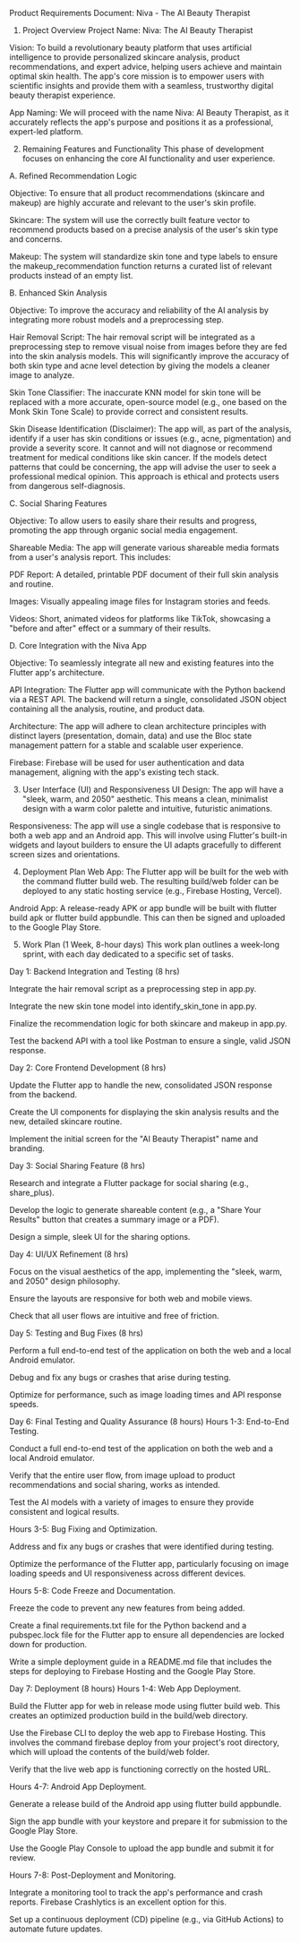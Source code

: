 Product Requirements Document: Niva - The AI Beauty Therapist
1. Project Overview
Project Name: Niva: The AI Beauty Therapist

Vision: To build a revolutionary beauty platform that uses artificial intelligence to provide personalized skincare analysis, product recommendations, and expert advice, helping users achieve and maintain optimal skin health. The app's core mission is to empower users with scientific insights and provide them with a seamless, trustworthy digital beauty therapist experience.

App Naming: We will proceed with the name Niva: AI Beauty Therapist, as it accurately reflects the app's purpose and positions it as a professional, expert-led platform.

2. Remaining Features and Functionality
This phase of development focuses on enhancing the core AI functionality and user experience.

A. Refined Recommendation Logic

Objective: To ensure that all product recommendations (skincare and makeup) are highly accurate and relevant to the user's skin profile.

Skincare: The system will use the correctly built feature vector to recommend products based on a precise analysis of the user's skin type and concerns.

Makeup: The system will standardize skin tone and type labels to ensure the makeup_recommendation function returns a curated list of relevant products instead of an empty list.

B. Enhanced Skin Analysis

Objective: To improve the accuracy and reliability of the AI analysis by integrating more robust models and a preprocessing step.

Hair Removal Script: The hair removal script will be integrated as a preprocessing step to remove visual noise from images before they are fed into the skin analysis models. This will significantly improve the accuracy of both skin type and acne level detection by giving the models a cleaner image to analyze.

Skin Tone Classifier: The inaccurate KNN model for skin tone will be replaced with a more accurate, open-source model (e.g., one based on the Monk Skin Tone Scale) to provide correct and consistent results.

Skin Disease Identification (Disclaimer): The app will, as part of the analysis, identify if a user has skin conditions or issues (e.g., acne, pigmentation) and provide a severity score. It cannot and will not diagnose or recommend treatment for medical conditions like skin cancer. If the models detect patterns that could be concerning, the app will advise the user to seek a professional medical opinion. This approach is ethical and protects users from dangerous self-diagnosis.

C. Social Sharing Features

Objective: To allow users to easily share their results and progress, promoting the app through organic social media engagement.

Shareable Media: The app will generate various shareable media formats from a user's analysis report. This includes:

PDF Report: A detailed, printable PDF document of their full skin analysis and routine.

Images: Visually appealing image files for Instagram stories and feeds.

Videos: Short, animated videos for platforms like TikTok, showcasing a "before and after" effect or a summary of their results.

D. Core Integration with the Niva App

Objective: To seamlessly integrate all new and existing features into the Flutter app's architecture.

API Integration: The Flutter app will communicate with the Python backend via a REST API. The backend will return a single, consolidated JSON object containing all the analysis, routine, and product data.

Architecture: The app will adhere to clean architecture principles with distinct layers (presentation, domain, data) and use the Bloc state management pattern for a stable and scalable user experience.

Firebase: Firebase will be used for user authentication and data management, aligning with the app's existing tech stack.

3. User Interface (UI) and Responsiveness
UI Design: The app will have a "sleek, warm, and 2050" aesthetic. This means a clean, minimalist design with a warm color palette and intuitive, futuristic animations.

Responsiveness: The app will use a single codebase that is responsive to both a web app and an Android app. This will involve using Flutter's built-in widgets and layout builders to ensure the UI adapts gracefully to different screen sizes and orientations.

4. Deployment Plan
Web App: The Flutter app will be built for the web with the command flutter build web. The resulting build/web folder can be deployed to any static hosting service (e.g., Firebase Hosting, Vercel).

Android App: A release-ready APK or app bundle will be built with flutter build apk or flutter build appbundle. This can then be signed and uploaded to the Google Play Store.

5. Work Plan (1 Week, 8-hour days)
This work plan outlines a week-long sprint, with each day dedicated to a specific set of tasks.

Day 1: Backend Integration and Testing (8 hrs)

Integrate the hair removal script as a preprocessing step in app.py.

Integrate the new skin tone model into identify_skin_tone in app.py.

Finalize the recommendation logic for both skincare and makeup in app.py.

Test the backend API with a tool like Postman to ensure a single, valid JSON response.

Day 2: Core Frontend Development (8 hrs)

Update the Flutter app to handle the new, consolidated JSON response from the backend.

Create the UI components for displaying the skin analysis results and the new, detailed skincare routine.

Implement the initial screen for the "AI Beauty Therapist" name and branding.

Day 3: Social Sharing Feature (8 hrs)

Research and integrate a Flutter package for social sharing (e.g., share_plus).

Develop the logic to generate shareable content (e.g., a "Share Your Results" button that creates a summary image or a PDF).

Design a simple, sleek UI for the sharing options.

Day 4: UI/UX Refinement (8 hrs)

Focus on the visual aesthetics of the app, implementing the "sleek, warm, and 2050" design philosophy.

Ensure the layouts are responsive for both web and mobile views.

Check that all user flows are intuitive and free of friction.

Day 5: Testing and Bug Fixes (8 hrs)

Perform a full end-to-end test of the application on both the web and a local Android emulator.

Debug and fix any bugs or crashes that arise during testing.

Optimize for performance, such as image loading times and API response speeds.


Day 6: Final Testing and Quality Assurance (8 hours)
Hours 1-3: End-to-End Testing.

Conduct a full end-to-end test of the application on both the web and a local Android emulator.

Verify that the entire user flow, from image upload to product recommendations and social sharing, works as intended.

Test the AI models with a variety of images to ensure they provide consistent and logical results.

Hours 3-5: Bug Fixing and Optimization.

Address and fix any bugs or crashes that were identified during testing.

Optimize the performance of the Flutter app, particularly focusing on image loading speeds and UI responsiveness across different devices.

Hours 5-8: Code Freeze and Documentation.

Freeze the code to prevent any new features from being added.

Create a final requirements.txt file for the Python backend and a pubspec.lock file for the Flutter app to ensure all dependencies are locked down for production.

Write a simple deployment guide in a README.md file that includes the steps for deploying to Firebase Hosting and the Google Play Store.

Day 7: Deployment (8 hours)
Hours 1-4: Web App Deployment.

Build the Flutter app for web in release mode using flutter build web. This creates an optimized production build in the build/web directory.

Use the Firebase CLI to deploy the web app to Firebase Hosting. This involves the command firebase deploy from your project's root directory, which will upload the contents of the build/web folder.

Verify that the live web app is functioning correctly on the hosted URL.

Hours 4-7: Android App Deployment.

Generate a release build of the Android app using flutter build appbundle.

Sign the app bundle with your keystore and prepare it for submission to the Google Play Store.

Use the Google Play Console to upload the app bundle and submit it for review.

Hours 7-8: Post-Deployment and Monitoring.

Integrate a monitoring tool to track the app's performance and crash reports. Firebase Crashlytics is an excellent option for this.

Set up a continuous deployment (CD) pipeline (e.g., via GitHub Actions) to automate future updates.
